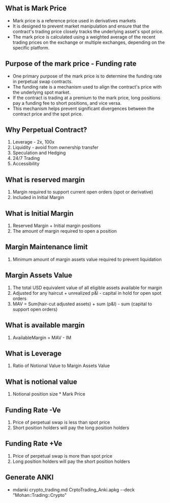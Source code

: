 ## What is Mark Price
* Mark price is a reference price used in derivatives markets
* It is designed to prevent market manipulation and ensure that the contract's trading price closely tracks the underlying asset's spot price.
* The mark price is calculated using a weighted average of the recent trading prices on the exchange or multiple exchanges, depending on the specific platform.

## Purpose of the mark price - Funding rate
* One primary purpose of the mark price is to determine the funding rate in perpetual swap contracts.
* The funding rate is a mechanism used to align the contract's price with the underlying spot market.
* If the contract is trading at a premium to the mark price, long positions pay a funding fee to short positions, and vice versa.
* This mechanism helps prevent significant divergences between the contract price and the spot price.


## Why Perpetual Contract?
1. Leverage - 2x, 100x
2. Liquidity - avoid from ownership transfer
3. Speculation and Hedging
4. 24/7 Trading
5. Accessibility


## What is reserved margin
1. Margin required to support current open orders (spot or derivative)
1. Included in Initial Margin

## What is Initial Margin
1. Reserved Margin + Initial margin positions
1. The amount of margin required to open a position

## Margin Maintenance limit
1. Minimum amount of margin assets value required to prevent liquidation

## Margin Assets Value
1. The total USD equivalent value of all eligible assets available for margin
2. Adjusted for any haircut + unrealized p&l - capital in hold for open spot orders
3. MAV = Sum(hair-cut adjusted assets) + sum (p&l) - sum (capital to support open orders)

## What is available margin
1. AvailableMargin = MAV - IM

## What is Leverage
1. Ratio of Notional Value to Margin Assets Value

## What is notional value
1. Notional position size * Mark Price

## Funding Rate -Ve
1. Price of perpetual swap is less than spot price
2. Short position holders will pay the long position holders

## Funding Rate +Ve
1. Price of perpetual swap is more than spot price
2. Long position holders will pay the short position holders


## Generate ANKI
* mdanki crypto_trading.md CrptoTrading_Anki.apkg --deck "Mohan::Trading::Crypto"
